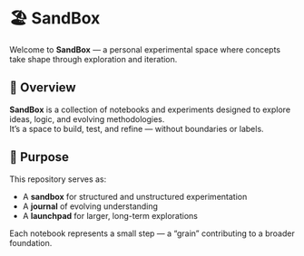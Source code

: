 # 🏖️ SandBox

Welcome to **SandBox** — a personal experimental space where concepts take shape through exploration and iteration.

## 🌊 Overview
**SandBox** is a collection of notebooks and experiments designed to explore ideas, logic, and evolving methodologies.  
It’s a space to build, test, and refine — without boundaries or labels.

## 🧭 Purpose
This repository serves as:
- A **sandbox** for structured and unstructured experimentation  
- A **journal** of evolving understanding  
- A **launchpad** for larger, long-term explorations  

Each notebook represents a small step — a “grain” contributing to a broader foundation.
